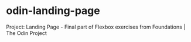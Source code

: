 # odin-landing-page
Project: Landing Page - Final part of Flexbox exercises from Foundations | The Odin Project
